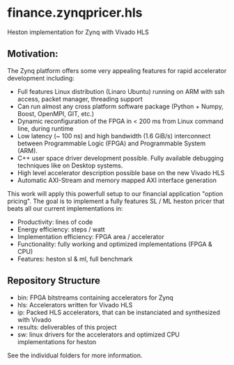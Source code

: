 finance.zynqpricer.hls
======================

Heston implementation for Zynq with Vivado HLS


Motivation:
-----------

The Zynq platform offers some very appealing features for rapid accelerator 
development including:
- Full features Linux distribution (Linaro Ubuntu) running on ARM with ssh 
  access, packet manager, threading support
- Can run almost any cross platform software package (Python + Numpy, Boost, 
  OpenMPI, GIT, etc.)
- Dynamic reconfiguration of the FPGA in < 200 ms from Linux command line,
  during runtime
- Low latency (~ 100 ns) and high bandwidth (1.6 GiB/s) interconnect between 
  Programmable Logic (FPGA) and Programmable System (ARM).
- C++ user space driver development possible. Fully available debugging 
  techniques like on Desktop systems. 
- High level accelerator description possible base on the new Vivado HLS
- Automatic AXI-Stream and memory mapped AXI interface generation

This work will apply this powerfull setup to our financial application 
"option pricing". The goal is to implement a fully features SL / ML heston 
pricer that beats all our current implementations in:
- Productivity: lines of code
- Energy efficiency: steps / watt
- Implementation efficiency: FPGA area / accelerator
- Functionality: fully working and optimized implementations (FPGA & CPU)
- Features: heston sl & ml, full benchmark

Repository Structure
--------------------

- bin: FPGA bitstreams containing accelerators for Zynq
- hls: Accelerators written for Vivado HLS
- ip: Packed HLS accelerators, that can be instanciated and synthesized 
  with Vivado
- results: deliverables of this project
- sw: linux drivers for the accelerators and optimized CPU implementations 
  for heston

See the individual folders for more information.

